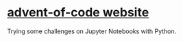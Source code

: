# [advent-of-code website](https://adventofcode.com/)

Trying some challenges on Jupyter Notebooks with Python.
